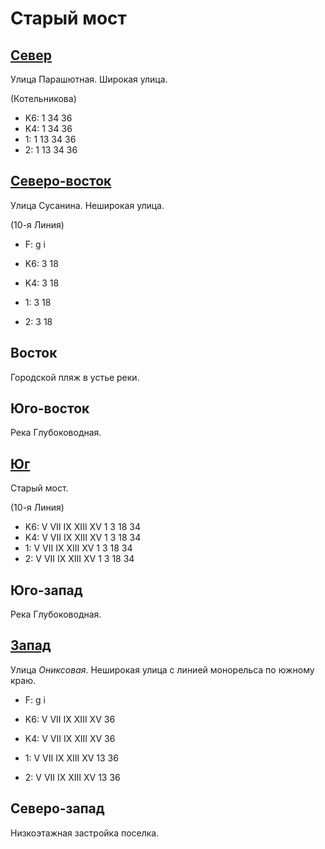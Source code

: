 # Старый мост

## [Север](./10605105.md)

Улица Парашютная.
Широкая улица.

(Котельникова)

* K6:   1   34  36
* K4:   1   34  36
* 1:    1   13  34  36
* 2:    1   13  34  36

## [Северо-восток](./10615100.md)

Улица Сусанина.
Неширокая улица.

(10-я Линия)

* F:    g   i

* K6:   3   18
* K4:   3   18
* 1:    3   18
* 2:    3   18

## Восток

Городской пляж в устье реки.

## Юго-восток

Река Глубоководная.

## [Юг](./595120.md)

Старый мост.

(10-я Линия)

* K6:   V   VII IX  XIII    XV
        1   3   18  34
* K4:   V   VII IX  XIII    XV
        1   3   18  34
* 1:    V   VII IX  XIII    XV
        1   3   18  34
* 2:    V   VII IX  XIII    XV
        1   3   18  34

## Юго-запад

Река Глубоководная.

## [Запад](./10590120.md)

Улица *Ониксовая*.
Неширокая улица с линией монорельса по южному краю.

* F:    g   i

* K6:   V   VII IX  XIII    XV
        36
* K4:   V   VII IX  XIII    XV
        36
* 1:    V   VII IX  XIII    XV
        13  36
* 2:    V   VII IX  XIII    XV
        13  36

## Северо-запад

Низкоэтажная застройка поселка.
